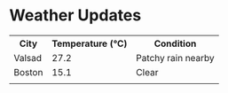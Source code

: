 # Weather Updates

<!-- WEATHER-UPDATE-START -->
<table><tr><th>City</th><th>Temperature (°C)</th><th>Condition</th></tr><tr><td>Valsad</td><td>27.2</td><td>Patchy rain nearby</td></tr><tr><td>Boston</td><td>15.1</td><td>Clear</td></tr><tr><td></td><td></td><td></td></tr></table>
<!-- WEATHER-UPDATE-END -->
